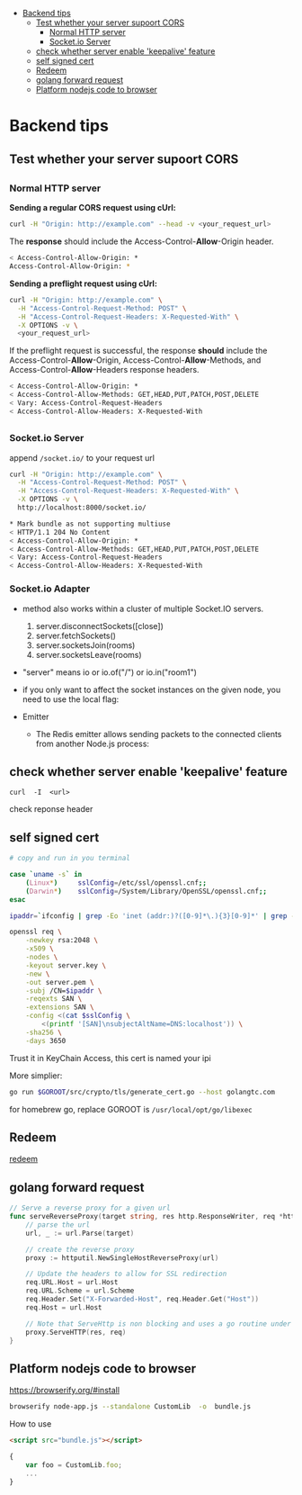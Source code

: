 [](...menustart)

- [Backend tips](#6edcb6f97b94edc1579875d8335df797)
    - [Test whether your server supoort CORS](#548a5cc4c4019da5a34fbb22dcf5a26d)
        - [Normal HTTP server](#778777314b185e9e67802ca4dd15ebfb)
        - [Socket.io Server](#7a07e7f39c73f6c4430af211308bfd16)
    - [check whether server enable 'keepalive' feature](#f779c9d1d9da7473f0eebf90d56dc319)
    - [self signed cert](#b09fb18aea2fecd5ff9b30027f00a5aa)
    - [Redeem](#81ed4dcb851fefbbbc791eeef4cd97a2)
    - [golang forward request](#e165301d2a7fe3a79049eb6aab23632a)
    - [Platform nodejs code to browser](#ea16176003eeb0aed81b048e08bdf2f4)

[](...menuend)


<h2 id="6edcb6f97b94edc1579875d8335df797"></h2>

# Backend tips


<h2 id="548a5cc4c4019da5a34fbb22dcf5a26d"></h2>

## Test whether your server supoort CORS

<h2 id="778777314b185e9e67802ca4dd15ebfb"></h2>

### Normal HTTP server

**Sending a regular CORS request using cUrl:**

```bash
curl -H "Origin: http://example.com" --head -v <your_request_url>
```

The **response** should include the Access-Control-**Allow**-Origin header.

```bash
< Access-Control-Allow-Origin: *
Access-Control-Allow-Origin: *
```

**Sending a preflight request using cUrl:**

```bash
curl -H "Origin: http://example.com" \
  -H "Access-Control-Request-Method: POST" \
  -H "Access-Control-Request-Headers: X-Requested-With" \
  -X OPTIONS -v \
  <your_request_url>
```

If the preflight request is successful,  the response **should** include the Access-Control-**Allow**-Origin, Access-Control-**Allow**-Methods, and Access-Control-**Allow**-Headers response headers.

```bash
< Access-Control-Allow-Origin: *
< Access-Control-Allow-Methods: GET,HEAD,PUT,PATCH,POST,DELETE
< Vary: Access-Control-Request-Headers
< Access-Control-Allow-Headers: X-Requested-With
```

<h2 id="7a07e7f39c73f6c4430af211308bfd16"></h2>

### Socket.io Server

append `/socket.io/` to your request url

```bash
curl -H "Origin: http://example.com" \
  -H "Access-Control-Request-Method: POST" \
  -H "Access-Control-Request-Headers: X-Requested-With" \
  -X OPTIONS -v \
  http://localhost:8000/socket.io/
```

```bash
* Mark bundle as not supporting multiuse
< HTTP/1.1 204 No Content
< Access-Control-Allow-Origin: *
< Access-Control-Allow-Methods: GET,HEAD,PUT,PATCH,POST,DELETE
< Vary: Access-Control-Request-Headers
< Access-Control-Allow-Headers: X-Requested-With
```

### Socket.io Adapter

- method also works within a cluster of multiple Socket.IO servers.
    1. server.disconnectSockets([close])
    2. server.fetchSockets()
    3. server.socketsJoin(rooms)
    4. server.socketsLeave(rooms)
- "server" means io or io.of("/") or io.in("room1")
- if you only want to affect the socket instances on the given node, you need to use the local flag:


- Emitter
    - The Redis emitter allows sending packets to the connected clients from another Node.js process:


<h2 id="f779c9d1d9da7473f0eebf90d56dc319"></h2>

## check whether server enable 'keepalive' feature

```
curl  -I  <url>
```

check reponse header


<h2 id="b09fb18aea2fecd5ff9b30027f00a5aa"></h2>

## self signed cert 

```bash
# copy and run in you terminal

case `uname -s` in
    (Linux*)     sslConfig=/etc/ssl/openssl.cnf;;
    (Darwin*)    sslConfig=/System/Library/OpenSSL/openssl.cnf;;
esac

ipaddr=`ifconfig | grep -Eo 'inet (addr:)?([0-9]*\.){3}[0-9]*' | grep -Eo '([0-9]*\.){3}[0-9]*' | grep -v '127.0.0.1'`

openssl req \
    -newkey rsa:2048 \
    -x509 \
    -nodes \
    -keyout server.key \
    -new \
    -out server.pem \
    -subj /CN=$ipaddr \
    -reqexts SAN \
    -extensions SAN \
    -config <(cat $sslConfig \
        <(printf '[SAN]\nsubjectAltName=DNS:localhost')) \
    -sha256 \
    -days 3650

```

Trust it in KeyChain Access, this cert is named your ipi

More simplier:

```bash
go run $GOROOT/src/crypto/tls/generate_cert.go --host golangtc.com
```

for homebrew go, replace GOROOT is `/usr/local/opt/go/libexec`


<h2 id="81ed4dcb851fefbbbc791eeef4cd97a2"></h2>

## Redeem 

[redeem](redeem.md)


<h2 id="e165301d2a7fe3a79049eb6aab23632a"></h2>

## golang forward request

```go
// Serve a reverse proxy for a given url
func serveReverseProxy(target string, res http.ResponseWriter, req *http.Request) {
    // parse the url
    url, _ := url.Parse(target)

    // create the reverse proxy
    proxy := httputil.NewSingleHostReverseProxy(url)

    // Update the headers to allow for SSL redirection
    req.URL.Host = url.Host
    req.URL.Scheme = url.Scheme
    req.Header.Set("X-Forwarded-Host", req.Header.Get("Host"))
    req.Host = url.Host

    // Note that ServeHttp is non blocking and uses a go routine under the hood
    proxy.ServeHTTP(res, req)
}
```


<h2 id="ea16176003eeb0aed81b048e08bdf2f4"></h2>

## Platform nodejs code to browser

https://browserify.org/#install


```bash
browserify node-app.js --standalone CustomLib  -o  bundle.js
```

How to use

```html
<script src="bundle.js"></script>
```

```javascript
{
    var foo = CustomLib.foo;
    ...
}



```



